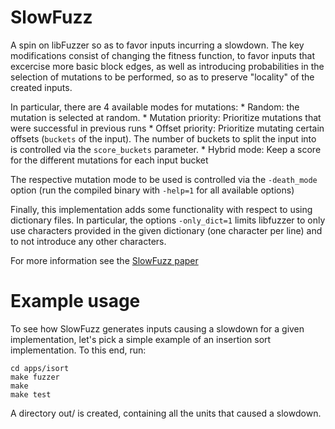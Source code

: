 # SlowFuzz

A spin on libFuzzer so as to favor inputs incurring a slowdown. The key
modifications consist of changing the fitness function, to favor inputs that
excercise more basic block edges, as well as introducing probabilities in the
selection of mutations to be performed, so as to preserve "locality" of the
created inputs.

In particular, there are 4 available modes for mutations:
    * Random: the mutation is selected at random.
    * Mutation priority: Prioritize mutations that were successful in previous runs
    * Offset priority: Prioritize mutating certain offsets (`buckets` of the
    input). The number of buckets to split the input into is controlled via
    the `score_buckets` parameter.
    * Hybrid mode: Keep a score for the different mutations for each input
    bucket

The respective mutation mode to be used is controlled via the `-death_mode`
option (run the compiled binary with `-help=1` for all available options)

Finally, this implementation adds some functionality with respect to using
dictionary files. In particular, the options `-only_dict=1` limits libfuzzer
to only use characters provided in the given dictionary (one character per line)
and to not introduce any other characters.

For more information see the [SlowFuzz paper](https://arxiv.org/pdf/1708.08437.pdf)


# Example usage

To see how SlowFuzz generates inputs causing a slowdown for a given
implementation, let's pick a simple example of an insertion sort
implementation. To this end, run:

```
cd apps/isort
make fuzzer
make
make test
```

A directory out/ is created, containing all the units that caused a slowdown.
